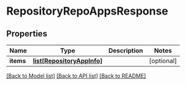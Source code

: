 # RepositoryRepoAppsResponse

## Properties
Name | Type | Description | Notes
------------ | ------------- | ------------- | -------------
**items** | [**list[RepositoryAppInfo]**](RepositoryAppInfo.md) |  | [optional] 

[[Back to Model list]](../README.md#documentation-for-models) [[Back to API list]](../README.md#documentation-for-api-endpoints) [[Back to README]](../README.md)



